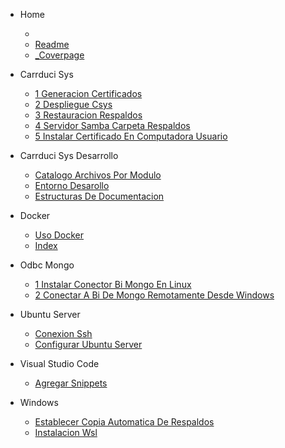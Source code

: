 * Home

  * [](./.nojekyll)
  * [Readme](./README.md)
  * [_Coverpage](./_coverpage.md)
* Carrduci Sys
  * [1 Generacion Certificados](./carrduci-sys/1-generacion-certificados.md)
  * [2 Despliegue Csys](./carrduci-sys/2-despliegue-csys.md)
  * [3 Restauracion Respaldos](./carrduci-sys/3-restauracion-respaldos.md)
  * [4 Servidor Samba Carpeta Respaldos](./carrduci-sys/4-servidor-samba-carpeta-respaldos.md)
  * [5 Instalar Certificado En Computadora Usuario](./carrduci-sys/5-instalar-certificado-en-computadora-usuario.md)
* Carrduci Sys Desarrollo
  * [Catalogo Archivos Por Modulo](./carrduci-sys-desarrollo/catalogo-archivos-por-modulo.md)
  * [Entorno Desarollo](./carrduci-sys-desarrollo/entorno-desarollo.md)
  * [Estructuras De Documentacion](./carrduci-sys-desarrollo/estructuras-de-documentacion.md)
* Docker
  * [Uso Docker](./docker/uso-docker.md)
  * [Index](./index.html)
* Odbc Mongo
  * [1 Instalar Conector Bi Mongo En Linux](./odbc-mongo/1-instalar-conector-bi-mongo-en-linux.md)
  * [2 Conectar A Bi De Mongo Remotamente Desde Windows](./odbc-mongo/2-conectar-a-bi-de-mongo-remotamente-desde-windows.md)
* Ubuntu Server
  * [Conexion Ssh](./ubuntu-server/conexion-ssh.md)
  * [Configurar Ubuntu Server](./ubuntu-server/configurar-ubuntu-server.md)
* Visual Studio Code
  * [Agregar Snippets](./visual-studio-code/agregar-snippets.md)
* Windows
  * [Establecer Copia Automatica De Respaldos](./windows/establecer-copia-automatica-de-respaldos.md)
  * [Instalacion Wsl](./windows/instalacion-wsl.md)

